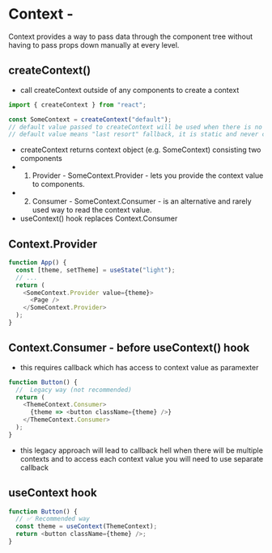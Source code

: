 # Context -

Context provides a way to pass data through the component tree without having to pass props down manually at every level.

## createContext()

- call createContext outside of any components to create a context

```js
import { createContext } from "react";

const SomeContext = createContext("default");
// default value passed to createContext will be used when there is no matching context provider in the tree above the component that reads the context
// default value means "last resort" fallback, it is static and never changes, specify null if no meaningful value
```

- createContext returns context object (e.g. SomeContext) consisting two components
- 1. Provider - SomeContext.Provider - lets you provide the context value to components.
- 2. Consumer - SomeContext.Consumer - is an alternative and rarely used way to read the context value.
- useContext() hook replaces Context.Consumer

## Context.Provider

```js
function App() {
  const [theme, setTheme] = useState("light");
  // ...
  return (
    <SomeContext.Provider value={theme}>
      <Page />
    </SomeContext.Provider>
  );
}
```

## Context.Consumer - before useContext() hook

- this requires callback which has access to context value as paramexter

```js
function Button() {
  //  Legacy way (not recommended)
  return (
    <ThemeContext.Consumer>
      {theme => <button className={theme} />}
    </ThemeContext.Consumer>
  );
}
```

- this legacy approach will lead to callback hell when there will be multiple contexts and to access each context value you will need to use separate callback

## useContext hook

```js
function Button() {
  // ✅ Recommended way
  const theme = useContext(ThemeContext);
  return <button className={theme} />;
}
```
